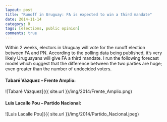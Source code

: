 ```yaml
---
layout: post
title: "Runoff in Uruguay: FA is expected to win a third mandate" 
date: 2014-11-14
category: R
tags: [elections, public opinion]
comments: true
---
```


Within 2 weeks, electors in Uruguay will vote for the runoff election between FA and PN. According to the polling data being published, it’s very likely Uruguayans will give FA a third mandate. I run the following forecast model which suggest that the difference between the two parties are huge; even greater than the number of undecided voters.

<script src="https://gist.github.com/danielmarcelino/8e018efcf13a6287f9b8.js"></script>

#### Tabaré Vázquez – Frente Amplio:

![Tabaré Vázquez]({{ site.url }}/img/2014/Frente_Amplio.png)

#### Luis Lacalle Pou – Partido Nacional:

![Luis Lacalle Pou]({{ site.url }}/img/2014/Partido_Nacional.jpeg)
